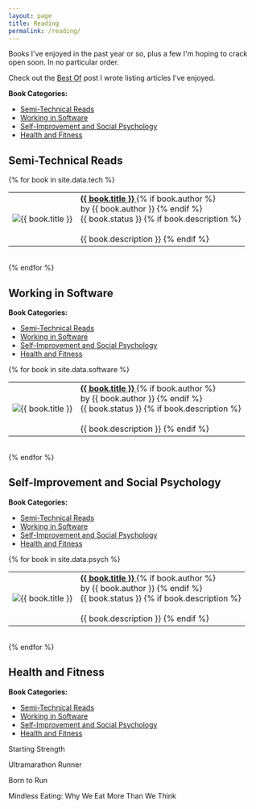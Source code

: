 ```yaml
---
layout: page
title: Reading
permalink: /reading/
---
```


<aside><p>Books I've enjoyed in the past year or so, plus a few I'm hoping to crack open soon. In no particular order.</p><p>Check out the <a href="{{ site.url }}/best_practices/2015/04/10/best-of.html">Best Of</a> post I wrote listing articles I've enjoyed.</p>

<b>Book Categories:</b>
<ul class="aside-list">
    <li><a href="#top">Semi-Technical Reads</a></li>
    <li><a href="#career">Working in Software</a></li>
    <li><a href="#psych">Self-Improvement and Social Psychology</a></li>
    <li><a href="#health">Health and Fitness</a></li>
</ul>
</aside>






<h2 id="technical" class="">Semi-Technical Reads</h2>

{% for book in site.data.tech %}
<table>
  <tr>
  	<td class="minimum"><img src="{{ site.url }}{{ book.image }}" alt="{{ book.title }}"/></td>
    <td>
    	<a href="{{ book.link }}">
    		<b>{{ book.title }}</b>
    	</a>
    {% if book.author %}
    	<br>by {{ book.author }}
    {% endif %}
    <br>{{ book.status }}
    {% if book.description %}
    	<br><br>{{ book.description }}
    {% endif %}
    </td>
  </tr>
</table>

<br>
{% endfor %}






<h2 id="career" class="anchor">Working in Software</h2>

<aside>
<b>Book Categories:</b>
<ul class="aside-list">
    <li><a href="#top">Semi-Technical Reads</a></li>
    <li><a href="#career">Working in Software</a></li>
    <li><a href="#psych">Self-Improvement and Social Psychology</a></li>
    <li><a href="#health">Health and Fitness</a></li>
</ul>
</aside>

{% for book in site.data.software %}
<table>
  <tr>
    <td class="minimum"><img src="{{ site.url }}{{ book.image }}" alt="{{ book.title }}"/></td>
    <td>
        <a href="{{ book.link }}">
            <b>{{ book.title }}</b>
        </a>
    {% if book.author %}
        <br>by {{ book.author }}
    {% endif %}
    <br>{{ book.status }}
    {% if book.description %}
        <br><br>{{ book.description }}
    {% endif %}
    </td>
  </tr>
</table>

<br>
{% endfor %}







<h2 id="psych" class="anchor">Self-Improvement and Social Psychology</h2>

<aside>
<b>Book Categories:</b>
<ul class="aside-list">
    <li><a href="#top">Semi-Technical Reads</a></li>
    <li><a href="#career">Working in Software</a></li>
    <li><a href="#psych">Self-Improvement and Social Psychology</a></li>
    <li><a href="#health">Health and Fitness</a></li>
</ul>
</aside>

{% for book in site.data.psych %}
<table>
  <tr>
    <td class="minimum"><img src="{{ site.url }}{{ book.image }}" alt="{{ book.title }}"/></td>
    <td>
        <a href="{{ book.link }}">
            <b>{{ book.title }}</b>
        </a>
    {% if book.author %}
        <br>by {{ book.author }}
    {% endif %}
    <br>{{ book.status }}
    {% if book.description %}
        <br><br>{{ book.description }}
    {% endif %}
    </td>
  </tr>
</table>

<br>
{% endfor %}







<h2 id="health" class="anchor">Health and Fitness</h2>

<aside>
<b>Book Categories:</b>
<ul class="aside-list">
    <li><a href="#top">Semi-Technical Reads</a></li>
    <li><a href="#career">Working in Software</a></li>
    <li><a href="#psych">Self-Improvement and Social Psychology</a></li>
    <li><a href="#health">Health and Fitness</a></li>
</ul>
</aside>

Starting Strength

Ultramarathon Runner

Born to Run

Mindless Eating: Why We Eat More Than We Think